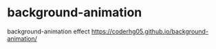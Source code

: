 # background-animation
background-animation effect
https://coderhg05.github.io/background-animation/
